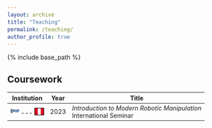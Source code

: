 ```yaml
---
layout: archive
title: "Teaching"
permalink: /teaching/
author_profile: true
---
```


{% include base_path %}


## Coursework

|Institution|Year|Title|
|---|---|---|
|<img src="/images/pucp.png" width="20" height="20"> --- <img style='border:1px solid #000000' src="/images/peru_flag.png" width="20" height="15"> |2023| *Introduction to Modern Robotic Manipulation* <br> International Seminar <br> 